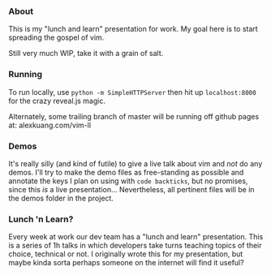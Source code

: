 ### About

This is my "lunch and learn" presentation for work.  My goal here is to start spreading the gospel of vim.

Still very much WIP, take it with a grain of salt.

### Running

To run locally, use `python -m SimpleHTTPServer` then hit up `localhost:8000` for the crazy reveal.js magic.

Alternately, some trailing branch of master will be running off github pages at: alexkuang.com/vim-ll

### Demos

It's really silly (and kind of futile) to give a live talk about vim and _not_ do any demos.  I'll try to make the demo
files as free-standing as possible and annotate the keys I plan on using with `code backticks`, but no promises, since
this _is_ a live presentation...  Nevertheless, all pertinent files will be in the demos folder in the project.

### Lunch 'n Learn?

Every week at work our dev team has a "lunch and learn" presentation.  This is a series of 1h talks in which developers
take turns teaching topics of their choice, technical or not.  I originally wrote this for my presentation, but maybe
kinda sorta perhaps someone on the internet will find it useful?
